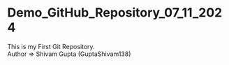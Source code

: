 # Demo_GitHub_Repository_07_11_2024

This is my First Git Repository.
<br>
Author => Shivam Gupta (GuptaShivam138)
